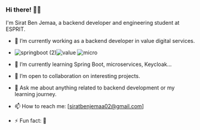### Hi there! 👋🤓

I'm Sirat Ben Jemaa, a backend developer and engineering student at ESPRIT.

- 🔭 I’m currently working as a backend developer in value digital services.
-  ![springboot (2)](https://github.com/Sirat-chan/Sirat-chan/assets/110188350/bf01ba00-09d3-445e-b311-eef71aa189b9)![value](https://github.com/Sirat-chan/Sirat-chan/assets/110188350/2f0a9324-a4d2-4a09-86f7-62c59dd39dcb) ![micro](https://github.com/Sirat-chan/Sirat-chan/assets/110188350/40639c34-74d9-457b-a06c-e86d6681c445)

- 🌱 I’m currently learning Spring Boot, microservices, Keycloak...
- 👯 I’m open to collaboration on interesting projects.
- 💬 Ask me about anything related to backend development or my learning journey.
- 📫 How to reach me: [siratbenjemaa02@gmail.com]
- ⚡ Fun fact: 🫣

<!--
**Sirat-chan/Sirat-chan** is a ✨ _special_ ✨ repository because its `README.md` (this file) appears on your GitHub profile.
-->
